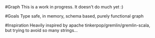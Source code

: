 #Graph
This is a work in progress. It doesn't do much yet :)

#Goals
Type safe, in memory, schema based, purely functional graph

#Inspiration
Heavily inspired by apache tinkerpop/gremlin/gremlin-scala, but trying to avoid so many strings...